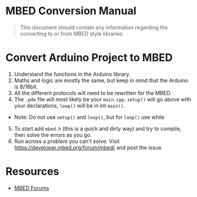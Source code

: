 # MBED Conversion Manual
> This document should contain any information regarding the converting to or from MBED style libraries.

# Convert Arduino Project to MBED
1. Understand the functions in the Arduino library.
2. Maths and logic are mostly the same, but keep in mind that the Arduino is 8/16bit.
3. All the different protocols will need to be rewritten for the MBED.
4. The `.pde` file will most likely be your `main.cpp`. `setup()` will go above with your declarations, `loop()` will be in int `main()`.
- Note: Do not use `setup()` and `loop()`, but for `loop()` use while
5. To start add `mbed.h` (this is a quick and dirty way) and try to compile, then solve the errors as you go.
6. Run across a problem you can't solve. Visit https://developer.mbed.org/forum/mbed/ and post the issue.

# Resources
- [MBED Forums](https://developer.mbed.org/forum/mbed/)
